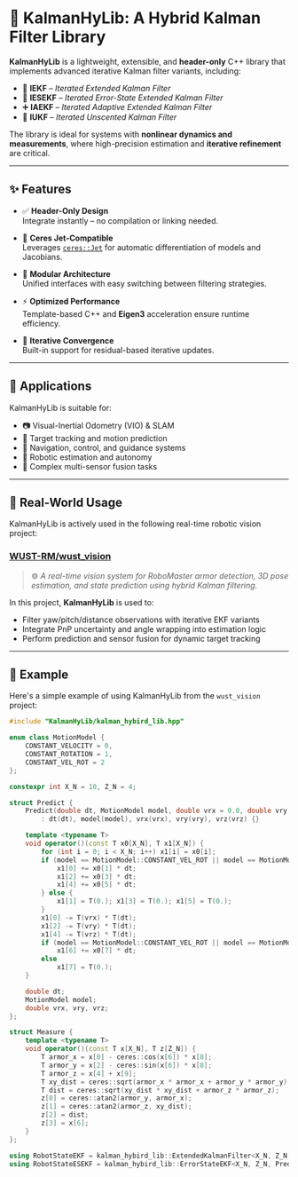 # 🚀 KalmanHyLib: A Hybrid Kalman Filter Library

**KalmanHyLib** is a lightweight, extensible, and **header-only** C++ library that implements advanced iterative Kalman filter variants, including:

- 🔁 **IEKF** – *Iterated Extended Kalman Filter*  
- 🔄 **IESEKF** – *Iterated Error-State Extended Kalman Filter*  
- ➕ **IAEKF** – *Iterated Adaptive Extended Kalman Filter*  
- 🧭 **IUKF** – *Iterated Unscented Kalman Filter*

The library is ideal for systems with **nonlinear dynamics and measurements**, where high-precision estimation and **iterative refinement** are critical.

---

## ✨ Features

- ✅ **Header-Only Design**  
  Integrate instantly – no compilation or linking needed.

- 🧮 **Ceres Jet-Compatible**  
  Leverages [`ceres::Jet`](http://ceres-solver.org/automatic_derivatives.html) for automatic differentiation of models and Jacobians.

- 🧩 **Modular Architecture**  
  Unified interfaces with easy switching between filtering strategies.

- ⚡ **Optimized Performance**  
  Template-based C++ and **Eigen3** acceleration ensure runtime efficiency.

- 🔁 **Iterative Convergence**  
  Built-in support for residual-based iterative updates.

---

## 🧠 Applications

KalmanHyLib is suitable for:

- 📷 Visual-Inertial Odometry (VIO) & SLAM  
- 🎯 Target tracking and motion prediction  
- 🧭 Navigation, control, and guidance systems  
- 🤖 Robotic estimation and autonomy  
- 🔗 Complex multi-sensor fusion tasks

---

## 🔌 Real-World Usage

KalmanHyLib is actively used in the following real-time robotic vision project:

### [WUST-RM/wust_vision](https://github.com/WUST-RM/wust_vision)

> ⚙️ *A real-time vision system for RoboMaster armor detection, 3D pose estimation, and state prediction using hybrid Kalman filtering.*

In this project, **KalmanHyLib** is used to:

- Filter yaw/pitch/distance observations with iterative EKF variants
- Integrate PnP uncertainty and angle wrapping into estimation logic
- Perform prediction and sensor fusion for dynamic target tracking

---

## 🧪 Example

Here's a simple example of using KalmanHyLib from the `wust_vision` project:

```cpp
#include "KalmanHyLib/kalman_hybird_lib.hpp"

enum class MotionModel {
    CONSTANT_VELOCITY = 0,
    CONSTANT_ROTATION = 1,
    CONSTANT_VEL_ROT = 2
};

constexpr int X_N = 10, Z_N = 4;

struct Predict {
    Predict(double dt, MotionModel model, double vrx = 0.0, double vry = 0.0, double vrz = 0.0)
        : dt(dt), model(model), vrx(vrx), vry(vry), vrz(vrz) {}

    template <typename T>
    void operator()(const T x0[X_N], T x1[X_N]) {
        for (int i = 0; i < X_N; i++) x1[i] = x0[i];
        if (model == MotionModel::CONSTANT_VEL_ROT || model == MotionModel::CONSTANT_VELOCITY) {
            x1[0] += x0[1] * dt;
            x1[2] += x0[3] * dt;
            x1[4] += x0[5] * dt;
        } else {
            x1[1] = T(0.); x1[3] = T(0.); x1[5] = T(0.);
        }
        x1[0] -= T(vrx) * T(dt);
        x1[2] -= T(vry) * T(dt);
        x1[4] -= T(vrz) * T(dt);
        if (model == MotionModel::CONSTANT_VEL_ROT || model == MotionModel::CONSTANT_ROTATION)
            x1[6] += x0[7] * dt;
        else
            x1[7] = T(0.);
    }

    double dt;
    MotionModel model;
    double vrx, vry, vrz;
};

struct Measure {
    template <typename T>
    void operator()(const T x[X_N], T z[Z_N]) {
        T armor_x = x[0] - ceres::cos(x[6]) * x[8];
        T armor_y = x[2] - ceres::sin(x[6]) * x[8];
        T armor_z = x[4] + x[9];
        T xy_dist = ceres::sqrt(armor_x * armor_x + armor_y * armor_y);
        T dist = ceres::sqrt(xy_dist * xy_dist + armor_z * armor_z);
        z[0] = ceres::atan2(armor_y, armor_x);
        z[1] = ceres::atan2(armor_z, xy_dist);
        z[2] = dist;
        z[3] = x[6];
    }
};

using RobotStateEKF = kalman_hybird_lib::ExtendedKalmanFilter<X_N, Z_N, Predict, Measure>;
using RobotStateESEKF = kalman_hybird_lib::ErrorStateEKF<X_N, Z_N, Predict, Measure>;
